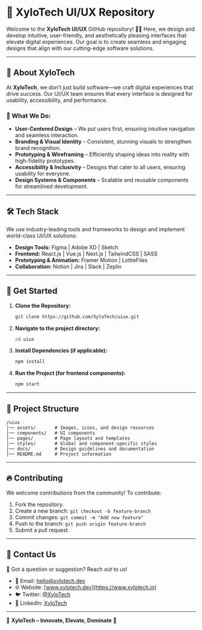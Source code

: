# 🚀 XyloTech UI/UX Repository

Welcome to the **XyloTech UI/UX** GitHub repository! 🎨✨ Here, we design and develop intuitive, user-friendly, and aesthetically pleasing interfaces that elevate digital experiences. Our goal is to create seamless and engaging designs that align with our cutting-edge software solutions.

---

## 🌟 About XyloTech
At **XyloTech**, we don’t just build software—we craft digital experiences that drive success. Our UI/UX team ensures that every interface is designed for usability, accessibility, and performance.

### 🎯 What We Do:
- **User-Centered Design** – We put users first, ensuring intuitive navigation and seamless interaction.
- **Branding & Visual Identity** – Consistent, stunning visuals to strengthen brand recognition.
- **Prototyping & Wireframing** – Efficiently shaping ideas into reality with high-fidelity prototypes.
- **Accessibility & Inclusivity** – Designs that cater to all users, ensuring usability for everyone.
- **Design Systems & Components** – Scalable and reusable components for streamlined development.

---

## 🛠️ Tech Stack
We use industry-leading tools and frameworks to design and implement world-class UI/UX solutions:
- **Design Tools:** Figma | Adobe XD | Sketch
- **Frontend:** React.js | Vue.js | Next.js | TailwindCSS | SASS
- **Prototyping & Animation:** Framer Motion | LottieFiles
- **Collaboration:** Notion | Jira | Slack | Zeplin

---

## 🚀 Get Started
1. **Clone the Repository:**
   ```bash
   git clone https://github.com/XyloTech/uiux.git
   ```
2. **Navigate to the project directory:**
   ```bash
   cd uiux
   ```
3. **Install Dependencies (if applicable):**
   ```bash
   npm install
   ```
4. **Run the Project (for frontend components):**
   ```bash
   npm start
   ```

---

## 📂 Project Structure
```
/uiux
│── assets/       # Images, icons, and design resources
│── components/   # UI components
│── pages/        # Page layouts and templates
│── styles/       # Global and component-specific styles
│── docs/         # Design guidelines and documentation
│── README.md     # Project information
```

---

## 🔥 Contributing
We welcome contributions from the community! To contribute:
1. Fork the repository.
2. Create a new branch: `git checkout -b feature-branch`
3. Commit changes: `git commit -m "Add new feature"`
4. Push to the branch: `git push origin feature-branch`
5. Submit a pull request.

---

## 📩 Contact Us
💬 Got a question or suggestion? Reach out to us!
- 📧 Email: hello@xylotech.dev
- 🌐 Website: [www.xylotech.dev](https://www.xylotech.in)
- 🐦 Twitter: [@XyloTech](https://twitter.com/XyloTech)
- 💼 LinkedIn: [XyloTech](https://linkedin.com/company/XyloTech)

---

🚀 **XyloTech – Innovate, Elevate, Dominate** 🚀
